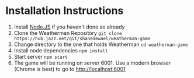 # Installation Instructions
1. Install [Node.JS](https://nodejs.org/en/download/) if you haven't done so already
2. Clone the Weatherman Repository `git clone https://hub.jazz.net/git/shanedewael/weatherman-game`
3. Change directory to the one that holds Weatherman `cd weatherman-game`
4. Install node dependencies `npm install`
5. Start server `npm start`
6. The game will be running on server 6001. Use a modern browser (Chrome is best) to go to [http://localhost:6001](http://localhost:6001)

